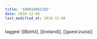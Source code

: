 ```yaml
---
title: '180918882282'
date: 2018-12-08
last_modified_at: 2018-12-08
---
```

tagged: [[Björk]], [[iceland]], [[guest:zuzia]]
<iframe frameborder="0" height="1" id="ga_target" scrolling="no" style="background-color:transparent; overflow:hidden; position:absolute; top:0; left:0; z-index:9999;" width="1"></iframe>